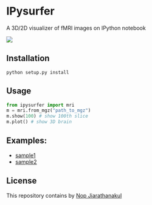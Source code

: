 # IPysurfer
A 3D/2D visualizer of fMRI images on IPython notebook

![](http://i.gyazo.com/ed2e81c7e54e17728969a5a45400200e.png)

## Installation
```
python setup.py install
```

## Usage
```python
from ipysurfer import mri
m = mri.from_mgz("path_to_mgz")
m.show(100) # show 100th slice
m.plot() # show 3D brain
```

## Examples:
* [sample1](http://nbviewer.ipython.org/urls/dl.dropboxusercontent.com/u/47978121/webgl/mri.ipynb)
* [sample2](nbviewer.ipython.org/urls/dl.dropboxusercontent.com/u/47978121/webgl/Categorized_MRI.ipynb)

## License
This repository contains by [Nop Jiarathanakul]()
